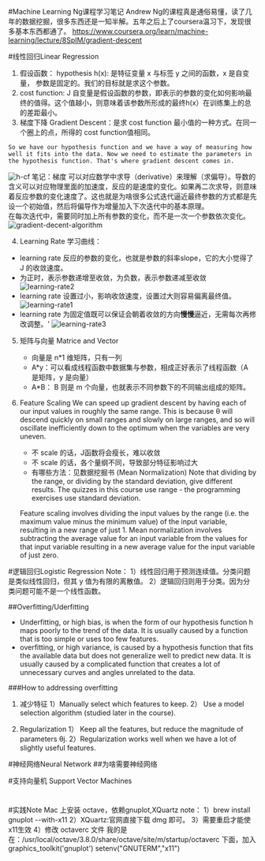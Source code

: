 #Machine Learning Ng课程学习笔记
Andrew Ng的课程真是通俗易懂，读了几年的数据挖掘，很多东西还是一知半解。五年之后上了coursera温习下，发现很多基本东西都通了。
<https://www.coursera.org/learn/machine-learning/lecture/8SpIM/gradient-descent>

#线性回归Linear Regression  
1. 假设函数：
hypothesis h(x): 是特征变量 x 与标签 y 之间的函数，x 是自变量， 参数是固定的。我们的目标就是求这个参数。  
2. cost function: J 自变量是假设函数的参数，即表示的参数的变化如何影响最终的值得。这个值越小，则意味着该参数所形成的最终h(x）在训练集上的总的差距最小。  
3. 梯度下降 Gradient Descent：是求 cost function 最小值的一种方式。在同一个圈上的点，所得的 cost function值相同。    

```So we have our hypothesis function and we have a way of measuring how well it fits into the data. Now we need to estimate the parameters in the hypothesis function. That's where gradient descent comes in.``` 


![h-cf](hypothesis-costfunction.png) 
笔记：梯度 可以对应数学中求导（derivative）来理解（求偏导）。导数的含义可以对应物理里面的加速度，反应的是速度的变化。如果再二次求导，则意味着反应参数的变化速度了。这也就是为啥很多公式迭代逼近最终参数的方式都是先设一个初始值，然后将偏导作为增量加入下次迭代中的基本原理。  
在每次迭代中，需要同时加上所有参数的变化，而不是一次一个参数依次变化。
![gradient-decent-algorithm](gradient-descent-algorithm.png)  

4. Learning Rate 学习曲线：
*  learning rate 反应的参数的变化，也就是参数的斜率slope，它的大小觉得了 J 的收敛速度。
*  为正时，表示参数递增至收敛，为负数，表示参数递减至收敛
![learning-rate2](learning-rate1.png)
* learning rate 设置过小，影响收敛速度，设置过大则容易偏离最终值。
![learning-rate1](learning-rate2.png)
* learning rate 为固定值既可以保证会朝着收敛的方向**慢慢**逼近，无需每次再修改调整。'
![learning-rate3](learning-rate3.png)
  
  
5. 矩阵与向量 Matrice and Vector
	* 向量是 n*1 维矩阵，只有一列
	* A*y：可以看成线程函数中数据集与参数，相成正好表示了线程函数（A 是矩阵，y 是向量）
	* A*B： B 则是 m 个向量，也就表示不同参数下的不同输出组成的矩阵。

6. Feature Scaling
  We can speed up gradient descent by having each of our input values in roughly the same range. This is because θ will descend quickly on small ranges and slowly on large ranges, and so will oscillate inefficiently down to the optimum when the variables are very uneven.
	* 不 scale 的话，J函数将会瘦长，难以收敛
	* 不 scale 的话，各个量纲不同，导致部分特征影响过大
	* 有哪些方法：见数据挖掘书 (Mean Normalization)
	Note that dividing by the range, or dividing by the standard deviation, give different results. The quizzes in this course use range - the programming exercises use standard deviation.
	
	Feature scaling involves dividing the input values by the range (i.e. the maximum value minus the minimum value) of the input variable, resulting in a new range of just 1. Mean normalization involves subtracting the average value for an input variable from the values for that input variable resulting in a new average value for the input variable of just zero. 
	

	

#逻辑回归Logistic Regression
Note：
1）线性回归用于预测连续值。分类问题是类似线性回归，但其 y 值为有限的离散值。
2）逻辑回归则用于分类。因为分类问题可能不是一个线性函数。

##Overfitting/Uderfitting
* Underfitting, or high bias, is when the form of our hypothesis function h maps poorly to the trend of the data. It is usually caused by a function that is too simple or uses too few features.  
* overfitting, or high variance, is caused by a hypothesis function that fits the available data but does not generalize well to predict new data. It is usually caused by a complicated function that creates a lot of unnecessary curves and angles unrelated to the data.

###How to addressing overfitting
1. 减少特征
1）Manually select which features to keep.
2） Use a model selection algorithm (studied later in the course).

2. Regularization
1） Keep all the features, but reduce the magnitude of parameters θj.
2）Regularization works well when we have a lot of slightly useful features.



#神经网络Neural Network
##为啥需要神经网络


#支持向量机 Support Vector Machines

# 

#实践Note
 Mac 上安装 octave，依赖gnuplot,XQuartz
note：
1）brew install gnuplot --with-x11
2）XQuartz:官网直接下载 dmg 即可。
3）需要重启才能使x11生效
4）修改 octaverc 文件
我的是在：/usr/local/octave/3.8.0/share/octave/site/m/startup/octaverc
下面，加入
graphics_toolkit('gnuplot')
setenv("GNUTERM","x11")